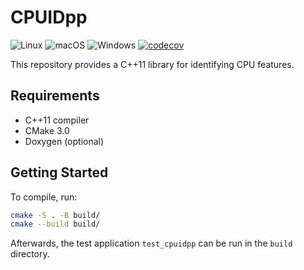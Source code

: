 # CPUIDpp

![Linux](https://github.com/sergiud/cpuidpp/actions/workflows/linux.yml/badge.svg)
![macOS](https://github.com/sergiud/cpuidpp/actions/workflows/macos.yml/badge.svg)
![Windows](https://github.com/sergiud/cpuidpp/actions/workflows/windows.yml/badge.svg)
[![codecov](https://codecov.io/gh/sergiud/cpuidpp/branch/master/graph/badge.svg?token=7TS1PO9WDD)](https://codecov.io/gh/sergiud/cpuidpp)

This repository provides a C++11 library for identifying CPU features.

## Requirements

* C++11 compiler
* CMake 3.0
* Doxygen (optional)

## Getting Started

To compile, run:

```bash
cmake -S . -B build/
cmake --build build/
```
Afterwards, the test application `test_cpuidpp` can be run in the `build`
directory.
